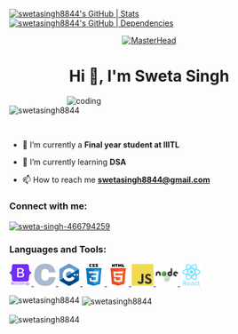 [![swetasingh8844's GitHub | Stats](https://stats.quine.sh/swetasingh8844/github?theme=dark)](https://quine.sh?utm_source=widgets&utm_campaign=swetasingh8844)
[![swetasingh8844's GitHub | Dependencies](https://stats.quine.sh/swetasingh8844/dependencies?theme=dark)](https://quine.sh?utm_source=widgets&utm_campaign=swetasingh8844)
<div align="center">
  <a href="https://swetasingh8844.io">
    <img src="https://www.gifcen.com/wp-content/uploads/2022/08/discord-banner-gif-7.gif" alt="MasterHead" width="600">
  </a>
</div>
<h1 align="center">Hi 👋, I'm Sweta Singh</h1>
<img align="right" alt="coding" width="400" src="https://wisdominfosoft.com/images/innerpages/function-of-node.png">
<p align="left"> <img src="https://komarev.com/ghpvc/?username=swetasingh8844&label=Profile%20views&color=0e75b6&style=flat" alt="swetasingh8844" /> </p>

<p align="left"> <a href="https://twitter.com/" target="blank"><img src="https://img.shields.io/twitter/follow/?logo=twitter&style=for-the-badge" alt="" /></a> </p>

- 🔭 I’m currently a **Final year student at IIITL**

- 🌱 I’m currently learning **DSA**

- 📫 How to reach me **swetasingh8844@gmail.com**

<h3 align="left">Connect with me:</h3>
<p align="left">
<a href="https://linkedin.com/in/sweta-singh-466794259" target="blank"><img align="center" src="https://raw.githubusercontent.com/rahuldkjain/github-profile-readme-generator/master/src/images/icons/Social/linked-in-alt.svg" alt="sweta-singh-466794259" height="30" width="40" /></a>
</p>

<h3 align="left">Languages and Tools:</h3>
<p align="left"> <a href="https://getbootstrap.com" target="_blank" rel="noreferrer"> <img src="https://raw.githubusercontent.com/devicons/devicon/master/icons/bootstrap/bootstrap-plain-wordmark.svg" alt="bootstrap" width="40" height="40"/> </a> <a href="https://www.cprogramming.com/" target="_blank" rel="noreferrer"> <img src="https://raw.githubusercontent.com/devicons/devicon/master/icons/c/c-original.svg" alt="c" width="40" height="40"/> </a> <a href="https://www.w3schools.com/cpp/" target="_blank" rel="noreferrer"> <img src="https://raw.githubusercontent.com/devicons/devicon/master/icons/cplusplus/cplusplus-original.svg" alt="cplusplus" width="40" height="40"/> </a> <a href="https://www.w3schools.com/css/" target="_blank" rel="noreferrer"> <img src="https://raw.githubusercontent.com/devicons/devicon/master/icons/css3/css3-original-wordmark.svg" alt="css3" width="40" height="40"/> </a> <a href="https://www.w3.org/html/" target="_blank" rel="noreferrer"> <img src="https://raw.githubusercontent.com/devicons/devicon/master/icons/html5/html5-original-wordmark.svg" alt="html5" width="40" height="40"/> </a> <a href="https://developer.mozilla.org/en-US/docs/Web/JavaScript" target="_blank" rel="noreferrer"> <img src="https://raw.githubusercontent.com/devicons/devicon/master/icons/javascript/javascript-original.svg" alt="javascript" width="40" height="40"/> </a> <a href="https://nodejs.org" target="_blank" rel="noreferrer"> <img src="https://raw.githubusercontent.com/devicons/devicon/master/icons/nodejs/nodejs-original-wordmark.svg" alt="nodejs" width="40" height="40"/> </a> <a href="https://reactjs.org/" target="_blank" rel="noreferrer"> <img src="https://raw.githubusercontent.com/devicons/devicon/master/icons/react/react-original-wordmark.svg" alt="react" width="40" height="40"/> </a> </p>
<p><img align="left" src="https://github-readme-stats.vercel.app/api/top-langs?username=swetasingh8844&show_icons=true&locale=en&layout=compact" alt="swetasingh8844" /></p>

<p>&nbsp;<img align="center" src="https://github-readme-stats.vercel.app/api?username=swetasingh8844&show_icons=true&locale=en" alt="swetasingh8844" /></p>

<p><img align="center" src="https://github-readme-streak-stats.herokuapp.com/?user=swetasingh8844&" alt="swetasingh8844" /></p>
